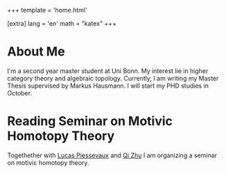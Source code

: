 +++
template = 'home.html'

[extra]
lang = 'en'
math = "katex"
+++

# About Me
I'm a second year master student at Uni Bonn. My interest lie in higher category theory and algebraic topology. Currently, I am writing my Master Thesis supervised by Markus Hausmann. I will start my PHD studies in October.

# Reading Seminar on Motivic Homotopy Theory
Togethether with [Lucas Piessevaux](https://lucas-piessevaux.github.io/) and [Qi Zhu](https://qizhumath.wixsite.com/math) I am organizing a seminar on motivic homotopy theory. 
